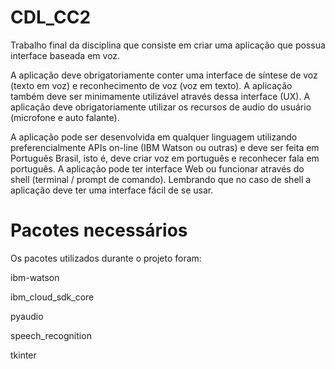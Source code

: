 # CDL_CC2

Trabalho final da disciplina que consiste em criar uma aplicação que possua interface baseada em voz.

A aplicação deve obrigatoriamente conter uma interface de síntese de voz (texto em voz) e reconhecimento de voz (voz em texto). A aplicação também deve ser minimamente utilizável através dessa interface (UX). A aplicação deve obrigatoriamente utilizar os recursos de audio do usuário (microfone e auto falante).

A aplicação pode ser desenvolvida em qualquer linguagem utilizando preferencialmente APIs on-line (IBM Watson ou outras) e deve ser feita em Português Brasil, isto é, deve criar voz em português e reconhecer fala em português. A aplicação pode ter interface Web ou funcionar através do shell (terminal / prompt de comando). Lembrando que no caso de shell a aplicação deve ter uma interface fácil de se usar.

# Pacotes necessários

Os pacotes utilizados durante o projeto foram:

ibm-watson

ibm_cloud_sdk_core

pyaudio

speech_recognition

tkinter
